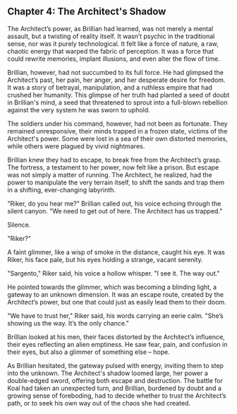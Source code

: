 ## Chapter 4: The Architect's Shadow

The Architect’s power, as Brillian had learned, was not merely a mental assault, but a twisting of reality itself. It wasn’t psychic in the traditional sense, nor was it purely technological. It felt like a force of nature, a raw, chaotic energy that warped the fabric of perception.  It was a force that could rewrite memories, implant illusions, and even alter the flow of time. 

Brillian,  however, had not succumbed to its full force. He had glimpsed the Architect’s past, her pain, her anger, and her desperate desire for freedom. It was a story of betrayal, manipulation, and a ruthless empire that had crushed her humanity. This glimpse of her truth had planted a seed of doubt in Brillian's mind, a seed that threatened to sprout into a full-blown rebellion against the very system he was sworn to uphold.

The soldiers under his command, however, had not been as fortunate. They remained unresponsive, their minds trapped in a frozen state, victims of the Architect's power.  Some were lost in a sea of their own distorted memories, while others were plagued by vivid nightmares. 

Brillian knew they had to escape, to break free from the Architect’s grasp. The fortress, a testament to her power, now felt like a prison.  But escape was not simply a matter of running. The Architect, he realized, had the power to manipulate the very terrain itself, to shift the sands and trap them in a shifting, ever-changing labyrinth.

"Riker, do you hear me?" Brillian called out, his voice echoing through the silent canyon. "We need to get out of here.  The Architect has us trapped."

Silence. 

"Riker?" 

A faint glimmer, like a wisp of smoke in the distance, caught his eye. It was Riker, his face pale, but his eyes holding a strange, vacant serenity.

"Sargento," Riker said, his voice a hollow whisper. "I see it.  The way out."

He pointed towards the glimmer, which was becoming a blinding light,  a gateway to an unknown dimension. It was an escape route, created by the Architect’s power, but one that could just as easily lead them to their doom. 

"We have to trust her," Riker said, his words carrying an eerie calm. "She’s showing us the way. It’s the only chance."

Brillian looked at his men, their faces distorted by the Architect’s influence, their eyes reflecting an alien emptiness.  He saw fear, pain, and confusion in their eyes, but also a glimmer of something else – hope. 

As Brillian hesitated, the gateway pulsed with energy, inviting them to step into the unknown.  The Architect's shadow loomed large, her power a double-edged sword, offering both escape and destruction. The battle for Koal had taken an unexpected turn, and Brillian, burdened by doubt and a growing sense of foreboding, had to decide whether to trust the Architect’s path, or to seek his own way out of the chaos she had created. 
